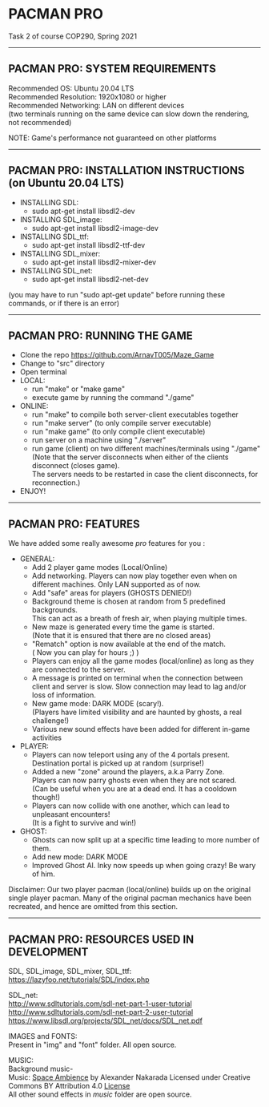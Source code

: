 # PACMAN PRO 
Task 2 of course COP290, Spring 2021  

--------------------------------
PACMAN PRO: SYSTEM REQUIREMENTS  
--------------------------------  
Recommended OS: Ubuntu 20.04 LTS  
Recommended Resolution: 1920x1080 or higher  
Recommended Networking: LAN on different devices  
(two terminals running on the same device can slow down the rendering, not recommended)  

NOTE: Game's performance not guaranteed on other platforms  

------------------------------------------------------------
PACMAN PRO: INSTALLATION INSTRUCTIONS (on Ubuntu 20.04 LTS)  
------------------------------------------------------------
- INSTALLING SDL:  
	- sudo apt-get install libsdl2-dev  
- INSTALLING SDL_image:  
 	- sudo apt-get install libsdl2-image-dev  
- INSTALLING SDL_ttf:  
 	- sudo apt-get install libsdl2-ttf-dev  
- INSTALLING SDL_mixer:  
 	- sudo apt-get install libsdl2-mixer-dev  
- INSTALLING SDL_net:  
 	- sudo apt-get install libsdl2-net-dev  
	
(you may have to run "sudo apt-get update" before running these commands, or if there is an error)  

-----------------------------
PACMAN PRO: RUNNING THE GAME  
-----------------------------
- Clone the repo https://github.com/ArnavT005/Maze_Game  
- Change to "src" directory  
- Open terminal  
- LOCAL:  
  - run "make" or "make game"  
  - execute game by running the command "./game"  
- ONLINE:  
  - run "make" to compile both server-client executables together  
  - run "make server" (to only compile server executable)
  - run "make game" (to only compile client executable)
  - run server on a machine using "./server"  
  - run game (client) on two different machines/terminals using "./game"  
  (Note that the server disconnects when either of the clients disconnect (closes game).  
   The servers needs to be restarted in case the client disconnects, for reconnection.)  
- ENJOY!  

---------------------
PACMAN PRO: FEATURES
---------------------
We have added some really awesome *pro* features for you :  

- GENERAL:  
	- Add 2 player game modes (Local/Online)  
	- Add networking. Players can now play together even when on different machines. Only LAN supported as of now.
	- Add "safe" areas for players (GHOSTS DENIED!)  
	- Background theme is chosen at random from 5 predefined backgrounds.  
	  This can act as a breath of fresh air, when playing multiple times.  
	- New maze is generated every time the game is started.  
	  (Note that it is ensured that there are no closed areas)  
	- "Rematch" option is now available at the end of the match.  
	  ( Now you can play for hours ;) )  
	- Players can enjoy all the game modes (local/online) as long as they are connected to the server.  
	- A message is printed on terminal when the connection between client and server is slow. Slow connection may lead to lag and/or loss of information.
	- New game mode: DARK MODE (scary!).  
	  (Players have limited visibility and are haunted by ghosts, a real challenge!)  
	- Various new sound effects have been added for different in-game activities  
- PLAYER:  
	- Players can now teleport using any of the 4 portals present.  
	  Destination portal is picked up at random (surprise!)  
	- Added a new "zone" around the players, a.k.a Parry Zone.  
	  Players can now parry ghosts even when they are not scared.  
	  (Can be useful when you are at a dead end. It has a cooldown though!)  
	- Players can now collide with one another, which can lead to unpleasant encounters!  
	  (It is a fight to survive and win!)  
- GHOST:  
	- Ghosts can now split up at a specific time leading to more number of them.  
	- Add new mode: DARK MODE  
	- Improved Ghost AI. Inky now speeds up when going crazy! Be wary of him.  

Disclaimer: Our two player pacman (local/online) builds up on the original single player pacman. Many of the original pacman mechanics have been recreated, and hence are omitted from this section. 

-----------------------------------------
PACMAN PRO: RESOURCES USED IN DEVELOPMENT   
-----------------------------------------
SDL, SDL_image, SDL_mixer, SDL_ttf:  
https://lazyfoo.net/tutorials/SDL/index.php  

SDL_net:  
http://www.sdltutorials.com/sdl-net-part-1-user-tutorial  
http://www.sdltutorials.com/sdl-net-part-2-user-tutorial  
https://www.libsdl.org/projects/SDL_net/docs/SDL_net.pdf  

IMAGES and FONTS:  
Present in "img" and "font" folder. All open source.  

MUSIC:  
Background music-  
Music: [Space Ambience](https://serpentsoundstudios.com) by Alexander Nakarada 
Licensed under Creative Commons BY Attribution 4.0 [License](https://creativecommons.org/licenses/by/4.0/)  
All other sound effects in *music* folder are open source.



